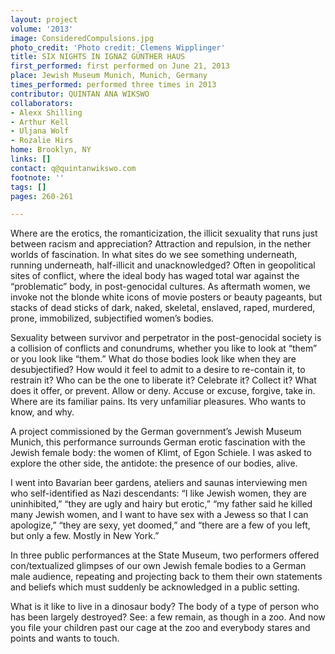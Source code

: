 ```yaml
---
layout: project
volume: '2013'
image: ConsideredCompulsions.jpg
photo_credit: 'Photo credit: Clemens Wipplinger'
title: SIX NIGHTS IN IGNAZ GÜNTHER HAUS
first_performed: first performed on June 21, 2013
place: Jewish Museum Munich, Munich, Germany
times_performed: performed three times in 2013
contributor: QUINTAN ANA WIKSWO
collaborators:
- Alexx Shilling
- Arthur Kell
- Uljana Wolf
- Rozalie Hirs
home: Brooklyn, NY
links: []
contact: q@quintanwikswo.com
footnote: ''
tags: []
pages: 260-261

---
```


Where are the erotics, the romanticization, the illicit sexuality that runs just between racism and appreciation? Attraction and repulsion, in the nether worlds of fascination. In what sites do we see something underneath, running underneath, half-illicit and unacknowledged? Often in geopolitical sites of conflict, where the ideal body has waged total war against the “problematic” body, in post-genocidal cultures. As aftermath women, we invoke not the blonde white icons of movie posters or beauty pageants, but stacks of dead sticks of dark, naked, skeletal, enslaved, raped, murdered, prone, immobilized, subjectified women’s bodies.

Sexuality between survivor and perpetrator in the post-genocidal society is a collision of conflicts and conundrums, whether you like to look at “them” or you look like “them.” What do those bodies look like when they are desubjectified? How would it feel to admit to a desire to re-contain it, to restrain it? Who can be the one to liberate it? Celebrate it? Collect it? What does it offer, or prevent. Allow or deny. Accuse or excuse, forgive, take in. Where are its familiar pains. Its very unfamiliar pleasures. Who wants to know, and why.

A project commissioned by the German government’s Jewish Museum Munich, this performance surrounds German erotic fascination with the Jewish female body: the women of Klimt, of Egon Schiele. I was asked to explore the other side, the antidote: the presence of our bodies, alive.

I went into Bavarian beer gardens, ateliers and saunas interviewing men who self-identified as Nazi descendants: “I like Jewish women, they are uninhibited,” “they are ugly and hairy but erotic,” “my father said he killed many Jewish women, and I want to have sex with a Jewess so that I can apologize,” “they are sexy, yet doomed,” and “there are a few of you left, but only a few. Mostly in New York.”

In three public performances at the State Museum, two performers offered con/textualized glimpses of our own Jewish female bodies to a German male audience, repeating and projecting back to them their own statements and beliefs which must suddenly be acknowledged in a public setting.

What is it like to live in a dinosaur body? The body of a type of person who has been largely destroyed? See: a few remain, as though in a zoo. And now you file your children past our cage at the zoo and everybody stares and points and wants to touch.
